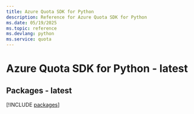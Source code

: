 ```yaml
---
title: Azure Quota SDK for Python
description: Reference for Azure Quota SDK for Python
ms.date: 05/19/2025
ms.topic: reference
ms.devlang: python
ms.service: quota
---
```

# Azure Quota SDK for Python - latest
## Packages - latest
[!INCLUDE [packages](quota-index.md)]